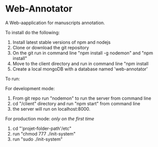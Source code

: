 # Web-Annotator
A Web-aapplication for manuscripts annotation.

To install do the following:

1. Install latest stable versions of npm and nodejs 
2. Clone or download the git repository
3. On the git run in command line "npm install -g nodemon" and "npm install"
4. Move to the client directory and run in command line "npm install
5. Create a local mongoDB with a database named 'web-annotator'

To run:

For development mode:
1. From git repo run "nodemon" to run the server from command line 
2. cd "/client" directory and run "npm start" from command line 
3. the server will run on localhost:8000.

For production mode:
*only on the first time*
1. cd "'projet-folder-path'/etc"
2. run "chmod 777 ./init-system"
2. run "sudo ./init-system"